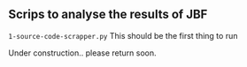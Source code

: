 ## Scrips to analyse the results of JBF


`1-source-code-scrapper.py` This should be the first thing to run


Under construction.. please return soon.